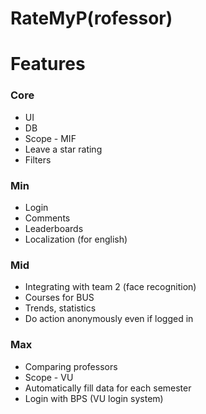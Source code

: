 # RateMyP(rofessor)

# Features

### Core
 * UI
 * DB
 * Scope - MIF
 * Leave a star rating
 * Filters

### Min
 * Login
 * Comments
 * Leaderboards
 * Localization (for english)

### Mid
 * Integrating with team 2 (face recognition)
 * Courses for BUS
 * Trends, statistics
 * Do action anonymously even if logged in

### Max
 * Comparing professors
 * Scope - VU
 * Automatically fill data for each semester
 * Login with BPS (VU login system)
